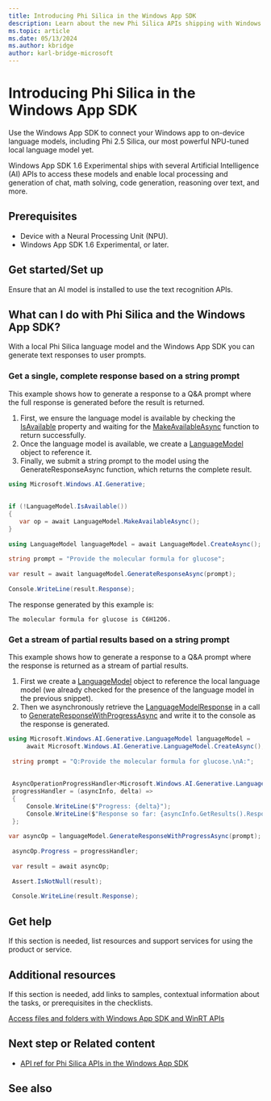 ```yaml
---
title: Introducing Phi Silica in the Windows App SDK
description: Learn about the new Phi Silica APIs shipping with Windows App SDK 1.6 Experimental that can be used to access local language models for local processing and generation of chat, math solving, code generation, reasoning over text, and more.
ms.topic: article
ms.date: 05/13/2024
ms.author: kbridge
author: karl-bridge-microsoft
---
```


# Introducing Phi Silica in the Windows App SDK

Use the Windows App SDK to connect your Windows app to on-device language models, including Phi 2.5 Silica, our most powerful NPU-tuned local language model yet.

Windows App SDK 1.6 Experimental ships with several Artificial Intelligence (AI) APIs to access these models and enable local processing and generation of chat, math solving, code generation, reasoning over text, and more.

## Prerequisites

- Device with a Neural Processing Unit (NPU).
- Windows App SDK 1.6 Experimental, or later.

## Get started/Set up

Ensure that an AI model is installed to use the text recognition APIs.

## What can I do with Phi Silica and the Windows App SDK?

With a local Phi Silica language model and the Windows App SDK you can generate text responses to user prompts.

### Get a single, complete response based on a string prompt

This example shows how to generate a response to a Q&A prompt where the full response is generated before the result is returned.

1. First, we ensure the language model is available by checking the [IsAvailable](phi-silica-api-ref.md) property and waiting for the [MakeAvailableAsync](phi-silica-api-ref.md) function to return successfully.
1. Once the language model is available, we create a [LanguageModel](phi-silica-api-ref.md) object to reference it.
1. Finally, we submit a string prompt to the model using the GenerateResponseAsync function, which returns the complete result.

```csharp
using Microsoft.Windows.AI.Generative; 
 
 
if (!LanguageModel.IsAvailable()) 
{ 
   var op = await LanguageModel.MakeAvailableAsync(); 
} 
 
using LanguageModel languageModel = await LanguageModel.CreateAsync(); 
 
string prompt = "Provide the molecular formula for glucose"; 
 
var result = await languageModel.GenerateResponseAsync(prompt); 
 
Console.WriteLine(result.Response); 
```

The response generated by this example is:

```output
The molecular formula for glucose is C6H12O6.
```

### Get a stream of partial results based on a string prompt

This example shows how to generate a response to a Q&A prompt where the response is returned as a stream of partial results.

1. First we create a [LanguageModel](phi-silica-api-ref.md) object to reference the local language model (we already checked for the presence of the language model in the previous snippet).
1. Then we asynchronously retrieve the [LanguageModelResponse](phi-silica-api-ref.md) in a call to [GenerateResponseWithProgressAsync](phi-silica-api-ref.md) and write it to the console as the response is generated.

```csharp
using Microsoft.Windows.AI.Generative.LanguageModel languageModel = 
     await Microsoft.Windows.AI.Generative.LanguageModel.CreateAsync(); 
 
 string prompt = "Q:Provide the molecular formula for glucose.\nA:"; 
 
 
 AsyncOperationProgressHandler<Microsoft.Windows.AI.Generative.LanguageModelResponse, string> 
 progressHandler = (asyncInfo, delta) => 
 { 
     Console.WriteLine($"Progress: {delta}"); 
     Console.WriteLine($"Response so far: {asyncInfo.GetResults().Response()}"); 
 }; 
 
var asyncOp = languageModel.GenerateResponseWithProgressAsync(prompt); 
 
 asyncOp.Progress = progressHandler; 
 
 var result = await asyncOp; 
 
 Assert.IsNotNull(result); 
 
 Console.WriteLine(result.Response);
```

## Get help

If this section is needed, list resources and support services for using the product or service.

## Additional resources

If this section is needed, add links to samples, contextual information about the tasks, or prerequisites in the checklists.

[Access files and folders with Windows App SDK and WinRT APIs](/windows/apps/develop/files/winrt-files)

## Next step or Related content

- [API ref for Phi Silica APIs in the Windows App SDK](phi-silica-api-ref.md)

## See also
